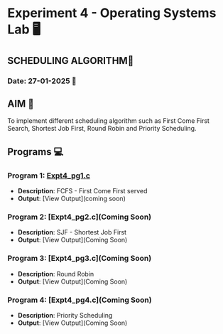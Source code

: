 # Experiment 4 - Operating Systems Lab 🖥️
## SCHEDULING ALGORITHM🐧
### Date: 27-01-2025 📅

## AIM 🎯
To implement different scheduling algorithm such as First Come First Search, Shortest Job First, Round Robin and Priority Scheduling.

## Programs 💻

### Program 1: [Expt4_pg1.c](https://github.com/iamkarthik2004/S4-OS-LAB-KTU-2025/blob/main/Expt4%20(27-01-2025)/Expt4_pg1.c)
- **Description**: FCFS - First Come First served
- **Output**: [View Output](coming soon)

### Program 2: [Expt4_pg2.c](Coming Soon)
- **Description**: SJF - Shortest Job First
-  **Output**: [View Output](Coming Soon)

### Program 3: [Expt4_pg3.c](Coming Soon)
- **Description**: Round Robin
- **Output**: [View Output](Coming Soon)

### Program 4: [Expt4_pg4.c](Coming Soon)
- **Description**: Priority Scheduling
- **Output**: [View Output](Coming Soon)
